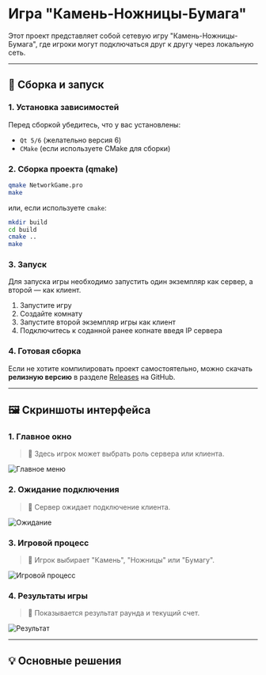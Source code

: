 # **Игра "Камень-Ножницы-Бумага"**  

Этот проект представляет собой сетевую игру "Камень-Ножницы-Бумага", где игроки могут подключаться друг к другу через локальную сеть.

---

## **📌 Сборка и запуск**  

### **1. Установка зависимостей**  
Перед сборкой убедитесь, что у вас установлены:  
- `Qt 5/6` (желательно версия 6)  
- `CMake` (если используете CMake для сборки)  

### **2. Сборка проекта (qmake)**  
```sh
qmake NetworkGame.pro
make
```
или, если используете `cmake`:  
```sh
mkdir build
cd build
cmake ..
make
```

### **3. Запуск**  
Для запуска игры необходимо запустить один экземпляр как сервер, а второй — как клиент.  

1. Запустите игру
2. Создайте комнату
3. Запустите второй экземпляр игры как клиент
4. Подключитесь к соданной ранее копнате введя IP сервера

### **4. Готовая сборка**  
Если не хотите компилировать проект самостоятельно, можно скачать **релизную версию** в разделе [Releases](https://github.com/CTPOKA/RockPaperScissors/releases/tag/v1.0.0) на GitHub.  

---

## **🖼 Скриншоты интерфейса**  

### **1. Главное окно**  
> 📌 Здесь игрок может выбрать роль сервера или клиента.  

![Главное меню](https://via.placeholder.com/500x300.png?text=Главное+меню)  

### **2. Ожидание подключения**  
> 📌 Сервер ожидает подключение клиента.  

![Ожидание](https://via.placeholder.com/500x300.png?text=Ожидание+подключения)  

### **3. Игровой процесс**  
> 📌 Игрок выбирает "Камень", "Ножницы" или "Бумагу".  

![Игровой процесс](https://via.placeholder.com/500x300.png?text=Выбор+игрока)  

### **4. Результаты игры**  
> 📌 Показывается результат раунда и текущий счет.  

![Результат](https://via.placeholder.com/500x300.png?text=Результат+игры)  

---

## **💡 Основные решения**  


